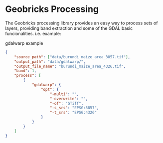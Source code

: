 Geobricks Processing
====================

The Geobricks processing library provides an easy way to process sets of layers, providing band extraction and some of the GDAL basic funcionalities. 
i.e. example:

gdalwarp example

```json
{
    "source_path": ["data/burundi_maize_area_3857.tif"],
    "output_path": "data/gdalwarp/",
    "output_file_name": "burundi_maize_area_4326.tif",
    "band": 1,
    "process": [
        {
            "gdalwarp": {
                "opt": {
                    "-multi": "",
                    "-overwrite": "",
                    "-of": "GTiff",
                    "-s_srs": "EPSG:3857",
                    "-t_srs": "EPSG:4326"
                }
            }
        }
    ]
}
```



